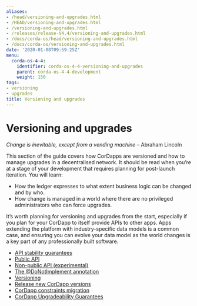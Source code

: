 ```yaml
---
aliases:
- /head/versioning-and-upgrades.html
- /HEAD/versioning-and-upgrades.html
- /versioning-and-upgrades.html
- /releases/release-V4.4/versioning-and-upgrades.html
- /docs/corda-os/head/versioning-and-upgrades.html
- /docs/corda-os/versioning-and-upgrades.html
date: '2020-01-08T09:59:25Z'
menu:
  corda-os-4-4:
    identifier: corda-os-4-4-versioning-and-upgrades
    parent: corda-os-4-4-development
    weight: 150
tags:
- versioning
- upgrades
title: Versioning and upgrades
---
```



# Versioning and upgrades


*Change is inevitable, except from a vending machine*
– Abraham Lincoln


This section of the guide covers how CorDapps are versioned and how to manage upgrades in a decentralised network. It should be read when
you’re at a stage of your development that requires planning for post-launch iteration. You will learn:


* How the ledger expresses to what extent business logic can be changed and by who.
* How change is managed in a world where there are no privileged administrators who can force upgrades.

It’s worth planning for versioning and upgrades from the start, especially if you plan for your CorDapp to itself provide APIs to other
apps. Apps extending the platform with industry-specific data models is a common case, and ensuring you can evolve your data model as
the world changes is a key part of any professionally built software.



* [API stability guarantees](api-stability-guarantees.md)
* [Public API](api-stability-guarantees.md)
* [Non-public API (experimental)](api-stability-guarantees.md)
* [The @DoNotImplement annotation](api-stability-guarantees.html#corda-internal-modules)
* [Versioning](versioning.md)
* [Release new CorDapp versions](upgrading-cordapps.md)
* [CorDapp constraints migration](cordapp-constraint-migration.md)
* [CorDapp Upgradeability Guarantees](cordapp-upgradeability.md)
